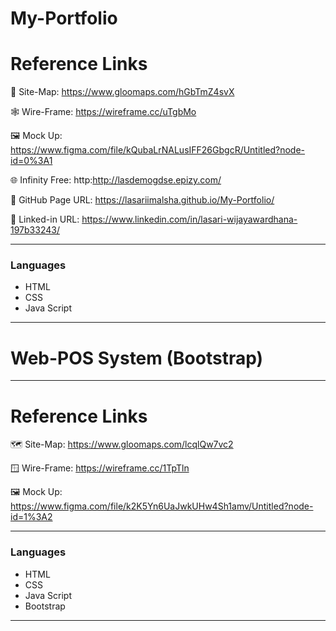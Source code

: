# My-Portfolio


# Reference Links
📍 Site-Map:
https://www.gloomaps.com/hGbTmZ4svX

🕸️ Wire-Frame: https://wireframe.cc/uTgbMo

️️🖼️ Mock Up: https://www.figma.com/file/kQubaLrNALusIFF26GbgcR/Untitled?node-id=0%3A1

🌐 Infinity Free: http:http://lasdemogdse.epizy.com/

📃 GitHub Page URL: https://lasariimalsha.github.io/My-Portfolio/

🔗 Linked-in URL: https://www.linkedin.com/in/lasari-wijayawardhana-197b33243/

---
### Languages

* HTML
* CSS
* Java Script
---

# Web-POS System (Bootstrap)

---
# Reference Links

🗺️ Site-Map: https://www.gloomaps.com/lcqlQw7vc2

🪟 Wire-Frame: https://wireframe.cc/1TpTln

️️🖼️ Mock Up: https://www.figma.com/file/k2K5Yn6UaJwkUHw4Sh1amv/Untitled?node-id=1%3A2

---
### Languages

* HTML
* CSS
* Java Script
* Bootstrap
---







